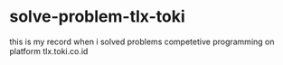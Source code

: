 # solve-problem-tlx-toki
this is my record when i solved problems competetive programming on platform tlx.toki.co.id
